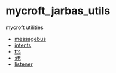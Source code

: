 # mycroft_jarbas_utils

mycroft utilities

* [messagebus]()
* [intents]()
* [tts]()
* [stt]()
* [listener]()


